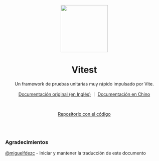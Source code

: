 <p align="center">
<img src="https://user-images.githubusercontent.com/11247099/145112184-a9ff6727-661c-439d-9ada-963124a281f7.png" height="150">
</p>

<h1 align="center">
Vitest
</h1>
<p align="center">
Un framework de pruebas unitarias muy rápido impulsado por Vite.
</p>

<p align="center">
<a href="https://vitest.dev">Documentación original (en Inglés)</a> ｜ <a href="https://cn.vitest.dev">Documentación en Chino</a>
</p>

<br>

<p align="center">
<a href="https://github.com/vitest-dev/vitest">Repositorio con el código</a>
</p>

<br>
<br>

### Agradecimientos

[@miguelfdezc](https://github.com/miguelfdezc) - Iniciar y mantener la traducción de este documento